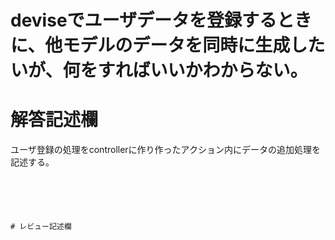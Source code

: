 # deviseでユーザデータを登録するときに、他モデルのデータを同時に生成したいが、何をすればいいかわからない。
# 解答記述欄

ユーザ登録の処理をcontrollerに作り作ったアクション内にデータの追加処理を記述する。








~~~そんなのわかりません（泣）~~~





# レビュー記述欄